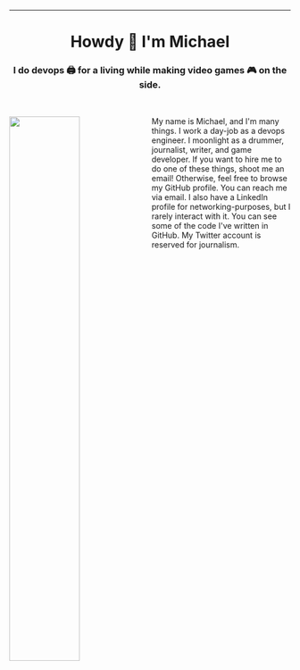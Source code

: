 ---

<h1 align="center">Howdy 👋 I'm Michael</h1>

### <div align="center">I do devops 🖨️ for a living while making video games 🎮 on the side.</center>

<br>

[<img align="left" width="50%" src="https://github-readme-stats.vercel.app/api?username=LaputanMachines&show_icons=true&count_private=true&hide_border=true">](https://metrics.lecoq.io/ouuan?template=classic)
My name is Michael, and I'm many things. I work a day-job as a devops engineer. I moonlight as a drummer, journalist, writer, and game developer. If you want to hire me to do one of these things, shoot me an email! Otherwise, feel free to browse my GitHub profile. You can reach me via email. I also have a LinkedIn profile for networking-purposes, but I rarely interact with it. You can see some of the code I've written in GitHub. My Twitter account is reserved for journalism.
